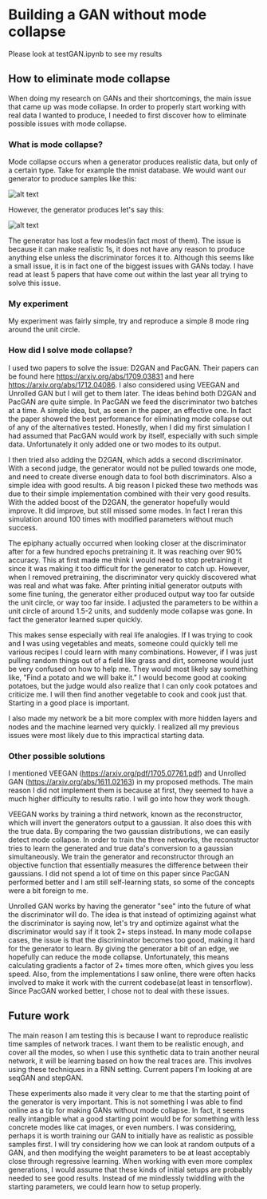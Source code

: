 # Building a GAN without mode collapse

Please look at testGAN.ipynb to see my results

## How to eliminate mode collapse

When doing my research on GANs and their shortcomings, the main issue that came up was mode collapse. In order to properly start working with real data I wanted to produce, I needed to first discover how to eliminate possible issues with mode collapse.

### What is mode collapse?

Mode collapse occurs when a generator produces realistic data, but only of a certain type. Take for example the mnist database. We would want our generator to produce samples like this:

![alt text](https://www.researchgate.net/publication/298724407/figure/fig4/AS:340629608517635@1458223835091/Part-of-samples-of-MNIST-database.png)

However, the generator produces let's say this:

![alt text](https://i.ytimg.com/vi/ktxhiKhWoEE/hqdefault.jpg)

The generator has lost a few modes(in fact most of them). The issue is because it can make realistic 1s, it does not have any reason to produce anything else unless the discriminator forces it to. Although this seems like a small issue, it is in fact one of the biggest issues with GANs today. I have read at least 5 papers that have come out within the last year all trying to solve this issue.

### My experiment

My experiment was fairly simple, try and reproduce a simple 8 mode ring around the unit circle.

### How did I solve mode collapse?

I used two papers to solve the issue: D2GAN and PacGAN. Their papers can be found here https://arxiv.org/abs/1709.03831 and here https://arxiv.org/abs/1712.04086. I also considered using VEEGAN and Unrolled GAN but I will get to them later. The ideas behind both D2GAN and PacGAN are quite simple. In PacGAN we feed the discriminator two batches at a time. A simple idea, but, as seen in the paper, an effective one. In fact the paper showed the best performance for eliminating mode collapse out of any of the alternatives tested. Honestly, when I did my first simulation I had assumed that PacGAN would work by itself, especially with such simple data. Unfortunately it only added one or two modes to its output. 

I then tried also adding the D2GAN, which adds a second discriminator. With a second judge, the generator would not be pulled towards one mode, and need to create diverse enough data to fool both discriminators. Also a simple idea with good results. A big reason I picked these two methods was due to their simple implementation combined with their very good results. With the added boost of the D2GAN, the generator hopefully would improve. It did improve, but still missed some modes. In fact I reran this simulation around 100 times with modified parameters without much success. 

The epiphany actually occurred when looking closer at the discriminator after for a few hundred epochs pretraining it. It was reaching over 90% accuracy. This at first made me think I would need to stop pretraining it since it was making it too difficult for the generator to catch up. However, when I removed pretraining, the discriminator very quickly discovered what was real and what was fake. After printing initial generator outputs with some fine tuning, the generator either produced output way too far outside the unit circle, or way too far inside. I adjusted the parameters to be within a unit circle of around 1.5-2 units, and suddenly mode collapse was gone. In fact the generator learned super quickly. 

This makes sense especially with real life analogies. If I was trying to cook and I was using vegetables and meats, someone could quickly tell me various recipes I could learn with many combinations. However, if I was just pulling random things out of a field like grass and dirt, someone would just be very confused on how to help me. They would most likely say something like, "Find a potato and we will bake it." I would become good at cooking potatoes, but the judge would also realize that I can only cook potatoes and criticize me. I will then find another vegetable to cook and cook just that. Starting in a good place is important.

I also made my network be a bit more complex with more hidden layers and nodes and the machine learned very quickly. I realized all my previous issues were most likely due to this impractical starting data.

### Other possible solutions

I mentioned VEEGAN (https://arxiv.org/pdf/1705.07761.pdf) and Unrolled GAN (https://arxiv.org/abs/1611.02163) in my proposed methods. The main reason I did not implement them is because at first, they seemed to have a much higher difficulty to results ratio. I will go into how they work though.

VEEGAN works by training a third network, known as the reconstructor, which will invert the generators output to a gaussian. It also does this with the true data. By comparing the two gaussian distributions, we can easily detect mode collapse. In order to train the three networks, the reconstructor tries to learn the generated and true data's conversion to a gaussian simultaneously. We train the generator and reconstructor through an objective function that essentially measures the difference between their gaussians. I did not spend a lot of time on this paper since PacGAN performed better and I am still self-learning stats, so some of the concepts were a bit foreign to me.

Unrolled GAN works by having the generator "see" into the future of what the discriminator will do. The idea is that instead of optimizing against what the discriminator is saying now, let's try and optimize against what the discriminator would say if it took 2+ steps instead. In many mode collapse cases, the issue is that the discriminator becomes too good, making it hard for the generator to learn. By giving the generator a bit of an edge, we hopefully can reduce the mode collapse. Unfortunately, this means calculating gradients a factor of 2+ times more often, which gives you less speed. Also, from the implementations I saw online, there were often hacks involved to make it work with the current codebase(at least in tensorflow). Since PacGAN worked better, I chose not to deal with these issues.

## Future work

The main reason I am testing this is because I want to reproduce realistic time samples of network traces. I want them to be realistic enough, and cover all the modes, so when I use this synthetic data to train another neural network, it will be learning based on how the real traces are. This involves using these techniques in a RNN setting. Current papers I'm looking at are seqGAN and stepGAN. 

These experiments also made it very clear to me that the starting point of the generator is very important. This is not something I was able to find online as a tip for making GANs without mode collapse. In fact, it seems really intangible what a good starting point would be for something with less concrete modes like cat images, or even numbers. I was considering, perhaps it is worth training our GAN to initially have as realistic as possible samples first. I will try considering how we can look at random outputs of a GAN, and then modifying the weight parameters to be at least acceptably close through regressive learning. When working with even more complex generations, I would assume that these kinds of initial setups are probably needed to see good results. Instead of me mindlessly twiddling with the starting parameters, we could learn how to setup properly. 
